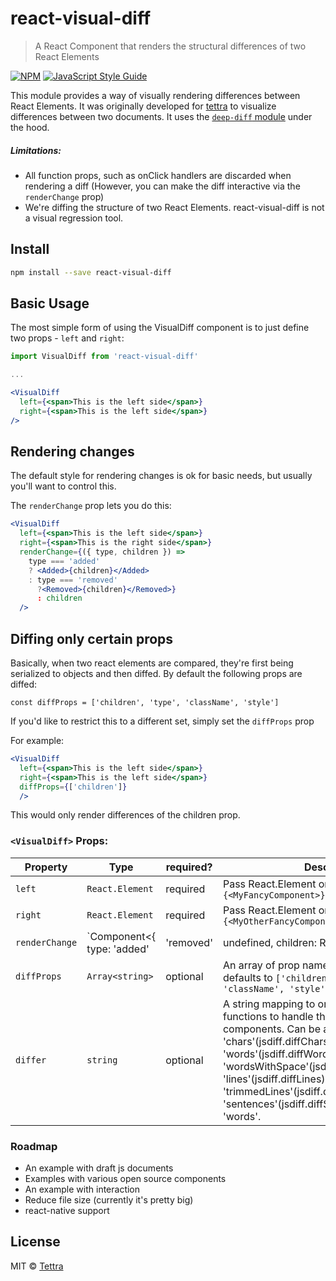 # react-visual-diff

> A React Component that renders the structural differences of two React Elements

[![NPM](https://img.shields.io/npm/v/react-visual-diff.svg)](https://www.npmjs.com/package/react-visual-diff) [![JavaScript Style Guide](https://img.shields.io/badge/code_style-standard-brightgreen.svg)](https://standardjs.com)

This module provides a way of visually rendering differences between React Elements. It was originally developed for [tettra](http://tettra.co/) to visualize differences between two documents. It uses the [`deep-diff` module](https://www.npmjs.com/package/deep-diff) under the hood.

##### Limitations:
- All function props, such as onClick handlers are discarded when rendering a diff (However, you can make the diff interactive via the `renderChange` prop)
- We're diffing the structure of two React Elements. react-visual-diff is not a visual regression tool.

## Install

```bash
npm install --save react-visual-diff
```

## Basic Usage

The most simple form of using the VisualDiff component is to just define two props - `left` and `right`:

```jsx
import VisualDiff from 'react-visual-diff'

...

<VisualDiff
  left={<span>This is the left side</span>}
  right={<span>This is the left side</span>}
/>
```

## Rendering changes

The default style for rendering changes is ok for basic needs, but usually you'll want to control this.

The `renderChange` prop lets you do this:


```jsx
<VisualDiff
  left={<span>This is the left side</span>}
  right={<span>This is the right side</span>}
  renderChange={({ type, children }) => 
    type === 'added'
    ? <Added>{children}</Added>
    : type === 'removed' 
      ?<Removed>{children}</Removed>}
      : children
  />
```

## Diffing only certain props

Basically, when two react elements are compared, they're first being serialized to objects and then diffed. By default the following props are diffed:

```
const diffProps = ['children', 'type', 'className', 'style']
```

If you'd like to restrict this to a different set, simply set the `diffProps` prop

For example:

```jsx
<VisualDiff
  left={<span>This is the left side</span>}
  right={<span>This is the left side</span>}
  diffProps={['children']}
  />
```

This would only render differences of the children prop.

### `<VisualDiff>` Props:

| Property | Type | required? | Description |
| - | - | - | - |
| `left` | `React.Element` | required | Pass React.Element or just jsx `left={<MyFancyComponent>}` |
| `right` | `React.Element` | required | Pass React.Element or just jsx `right={<MyOtherFancyComponent>}` |
| `renderChange` | `Component<{ type: 'added' | 'removed' | undefined, children: React$Children }>` | optional | A react component (can be just a function) that takes two props, `type` is the type of change (`"added"`, `"removed"`, or `undefined`), `children` is just the content of the change |
| `diffProps` | `Array<string>` | optional | An array of prop names that will be diffed. defaults to `['children', 'type', 'className', 'style']` |
| `differ` | `string` | optional | A string mapping to one of the different JsDiff functions to handle the diffing of the two components. Can be any of the following: 'chars'(jsdiff.diffChars), 'words'(jsdiff.diffWords), 'wordsWithSpace'(jsdiff.diffWordsWithSpace), 'lines'(jsdiff.diffLines), 'trimmedLines'(jsdiff.diffTrimmedLines), 'sentences'(jsdiff.diffSentences). Default is 'words'. | 
### Roadmap

- An example with draft js documents
- Examples with various open source components
- An example with interaction
- Reduce file size (currently it's pretty big)
- react-native support

## License

MIT © [Tettra](https://github.com/tettra)
